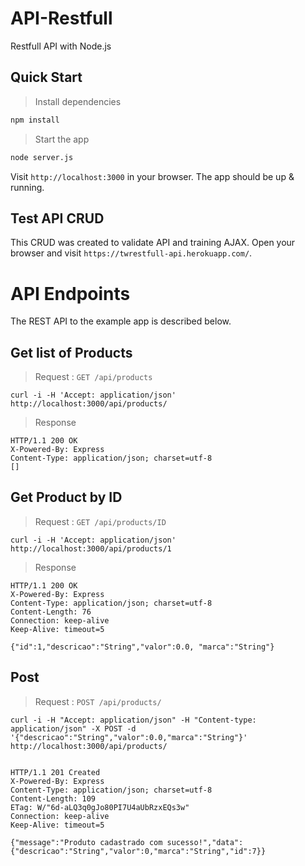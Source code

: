 # API-Restfull

Restfull API with Node.js

## Quick Start

> Install dependencies

```bash
npm install
```

> Start the app

````bash
node server.js
````

Visit `http://localhost:3000` in your browser. The app should be up & running.

## Test API CRUD
This CRUD was created to validate API and training AJAX.
Open your browser and visit `https://twrestfull-api.herokuapp.com/`.

# API Endpoints
The REST API to the example app is described below.

## Get list of Products

> Request : `GET /api/products`

    curl -i -H 'Accept: application/json' http://localhost:3000/api/products/

> Response

    HTTP/1.1 200 OK
    X-Powered-By: Express
    Content-Type: application/json; charset=utf-8
    []


## Get Product by ID
> Request : `GET /api/products/ID`

    curl -i -H 'Accept: application/json' http://localhost:3000/api/products/1

> Response

    HTTP/1.1 200 OK
    X-Powered-By: Express
    Content-Type: application/json; charset=utf-8
    Content-Length: 76
    Connection: keep-alive
    Keep-Alive: timeout=5

    {"id":1,"descricao":"String","valor":0.0, "marca":"String"}

## Post
> Request : `POST /api/products/`
    
    curl -i -H "Accept: application/json" -H "Content-type: application/json" -X POST -d '{"descricao":"String","valor":0.0,"marca":"String"}' http://localhost:3000/api/products/


    HTTP/1.1 201 Created
    X-Powered-By: Express
    Content-Type: application/json; charset=utf-8
    Content-Length: 109
    ETag: W/"6d-aLQ3q0gJo80PI7U4aUbRzxEQs3w"
    Connection: keep-alive
    Keep-Alive: timeout=5

    {"message":"Produto cadastrado com sucesso!","data":{"descricao":"String","valor":0,"marca":"String","id":7}}